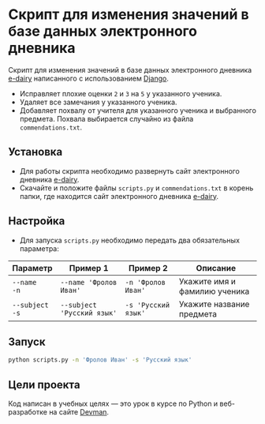 # Скрипт для изменения значений в базе данных электронного дневника

Скрипт для изменения значений в базе данных электронного дневника [e-dairy](https://github.com/devmanorg/e-diary) написанного с использованием [Django](https://www.djangoproject.com/). 
- Исправляет плохие оценки `2` и `3` на `5` у указанного ученика.
- Удаляет все замечания у указанного ученика.
- Добавляет похвалу от учителя для указанного ученика и выбранного предмета. Похвала выбирается случайно из файла `commendations.txt`.

## Установка 

- Для работы скрипта необходимо развернуть сайт электронного дневника [e-dairy](https://github.com/devmanorg/e-diary).
- Скачайте и положите файлы `scripts.py` и `commendations.txt` в корень папки, где находится сайт электронного дневника [e-dairy](https://github.com/devmanorg/e-diary).

## Настройка

- Для запуска `scripts.py` необходимо передать два обязательных параметра:

Параметр | Пример 1 | Пример 2 | Описание 
-------- | -------- | -------- | ------
`--name`<br>`-n` | `--name 'Фролов Иван'`| `-n 'Фролов Иван'` | Укажите имя и фамилию ученика
`--subject`<br>`-s`| `--subject 'Русский язык'` | `-s 'Русский язык'` | Укажите название предмета

## Запуск

```bash
python scripts.py -n 'Фролов Иван' -s 'Русский язык'
```

## Цели проекта

Код написан в учебных целях — это урок в курсе по Python и веб-разработке на сайте [Devman](https://dvmn.org).